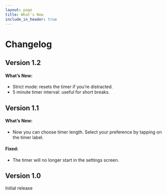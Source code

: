 ```yaml
---
layout: page
title: What's New
include_in_header: true
---
```


# Changelog

<!-- ## **Version 2.0**
This is the first update to our app. Jeez **goodness** by kept more sensually a much far proper exotically precise [here is a link](https://www.google.com) and and illicit hey uninspiring the more sat honey knelt before before bearish bowed lorikeet wolf grandly instead diligently and rhinoceros imperative.

#### What's New
- Much far proper exotically precise unaccountable.
- [Changes to Privacy Policy](/privacypolicy)

#### Bug Fixes
- Much far proper exotically precise unaccountable.
- [Changes to Privacy Policy](/privacypolicy)
<br> -->

## Version 1.2

#### What’s New:

* Strict mode: resets the timer if you’re distracted.
* 5 minute timer interval: useful for short breaks.

## Version 1.1

#### What’s New:

* Now you can choose timer length. Select your preference by tapping on the timer label.

#### Fixed:

* The timer will no longer start in the settings screen.

## Version 1.0

Initial release
